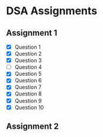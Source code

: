 # DSA Assignments

## Assignment 1
- [X] Question 1
- [X] Question 2
- [X] Question 3
- [ ] Question 4
- [X] Question 5
- [X] Question 6
- [X] Question 7
- [X] Question 8
- [X] Question 9
- [X] Question 10

## Assignment 2
